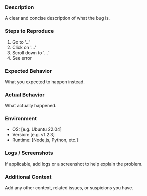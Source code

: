 ### Description
A clear and concise description of what the bug is.

### Steps to Reproduce
1. Go to '...'
2. Click on '...'
3. Scroll down to '...'
4. See error

### Expected Behavior
What you expected to happen instead.

### Actual Behavior
What actually happened.

### Environment
- OS: [e.g. Ubuntu 22.04]
- Version: [e.g. v1.2.3]
- Runtime: [Node.js, Python, etc.]

### Logs / Screenshots
If applicable, add logs or a screenshot to help explain the problem.

### Additional Context
Add any other context, related issues, or suspicions you have.

